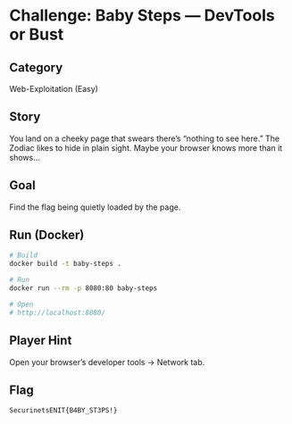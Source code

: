 # Challenge: Baby Steps — DevTools or Bust

## Category
Web-Exploitation (Easy)

## Story
You land on a cheeky page that swears there’s “nothing to see here.” The Zodiac likes to hide in plain sight. Maybe your browser knows more than it shows…

## Goal
Find the flag being quietly loaded by the page.

## Run (Docker)
```bash
# Build
docker build -t baby-steps .

# Run
docker run --rm -p 8080:80 baby-steps

# Open
# http://localhost:8080/
```

## Player Hint
Open your browser’s developer tools → Network tab.

## Flag
`SecurinetsENIT{B4BY_ST3PS!}`
